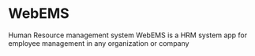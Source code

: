 # WebEMS
Human Resource management system
WebEMS is a HRM system  app for employee management in any organization or company
